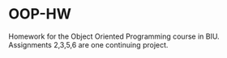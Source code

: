 # OOP-HW
Homework for the Object Oriented Programming course in BIU. 
Assignments 2,3,5,6 are one continuing project.

